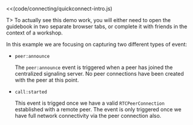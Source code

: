 <<(code/connecting/quickconnect-intro.js)

T> To actually see this demo work, you will either need to open the guidebook in two separate browser tabs, or complete it with friends in the context of a workshop.

In this example we are focusing on capturing two different types of event:

- `peer:announce`

  The `peer:announce` event is triggered when a peer has joined the centralized signaling server. No peer connections have been created with the peer at this point.

- `call:started`

  This event is trigged once we have a valid `RTCPeerConnection` established with a remote peer. The event is only triggered once we have full network connectivity via the peer connection also.
